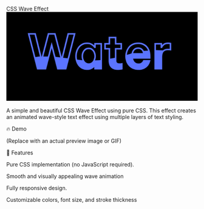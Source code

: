 CSS Wave Effect
![image alt](https://github.com/bdnath702/CSS-Wave-Effect/blob/main/Screenshot%20.png?raw=true)

A simple and beautiful CSS Wave Effect using pure CSS. This effect creates an animated wave-style text effect using multiple layers of text styling.

🔥 Demo

 (Replace with an actual preview image or GIF)

🚀 Features

Pure CSS implementation (no JavaScript required).

Smooth and visually appealing wave animation

Fully responsive design.

Customizable colors, font size, and stroke thickness

